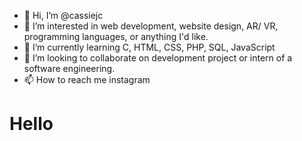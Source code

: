 - 👋 Hi, I’m @cassiejc
- 👀 I’m interested in web development, website design, AR/ VR, programming languages, or anything I'd like.
- 🌱 I’m currently learning C, HTML, CSS, PHP, SQL, JavaScript
- 💞️ I’m looking to collaborate on development project or intern of a software engineering.
- 📫 How to reach me instagram

<!---
cassiejc/cassiejc is a ✨ special ✨ repository because its `README.md` (this file) appears on your GitHub profile.
You can click the Preview link to take a look at your changes.
--->
<h1>Hello</h1>
